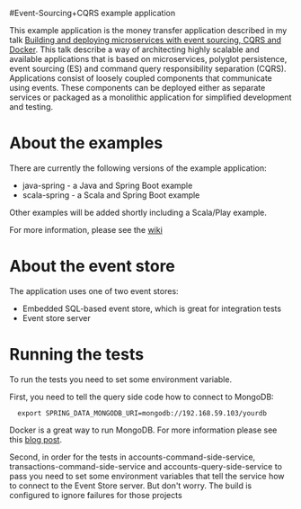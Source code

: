 #Event-Sourcing+CQRS example application

This example application is the money transfer application described in my talk [Building and deploying microservices with event sourcing, CQRS and Docker](http://plainoldobjects.com/presentations/building-and-deploying-microservices-with-event-sourcing-cqrs-and-docker/).
This talk describe a way of architecting highly scalable and available applications that is based on microservices, polyglot persistence, 
event sourcing (ES) and command query responsibility separation (CQRS).
Applications consist of loosely coupled components that communicate using events. 
These components can be deployed either as separate services or packaged as a monolithic application for simplified development and testing. 

# About the examples

There are currently the following versions of the example application:

  * java-spring - a Java and Spring Boot example
  * scala-spring - a Scala and Spring Boot example

Other examples will be added shortly including a Scala/Play example.

For more information, please see the [wiki](../../wiki)

# About the event store

The application uses one of two event stores:

* Embedded SQL-based event store, which is great for integration tests
* Event store server

# Running the tests

To run the tests you need to set some environment variable.

First, you need to tell the query side code how to connect to MongoDB:

```
  export SPRING_DATA_MONGODB_URI=mongodb://192.168.59.103/yourdb
```

Docker is a great way to run MongoDB. 
For more information please see this [blog post](http://plainoldobjects.com/2015/01/14/need-to-install-mongodb-rabbitmq-or-mysql-use-docker-to-simplify-dev-and-test/).

Second, in order for the tests in accounts-command-side-service, transactions-command-side-service and accounts-query-side-service to pass you need to set some environment variables that tell the service how to connect to the Event Store server.
But don't worry. The build is configured to ignore failures for those projects
